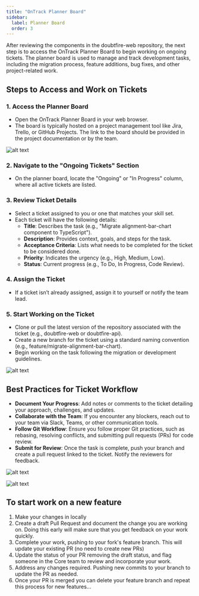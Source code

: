```yaml
---
title: "OnTrack Planner Board"
sidebar:
  label: Planner Board
  order: 3
---
```


After reviewing the components in the doubtfire-web repository, the next step is to access the
OnTrack Planner Board to begin working on ongoing tickets. The planner board is used to manage and
track development tasks, including the migration process, feature additions, bug fixes, and other
project-related work.

## Steps to Access and Work on Tickets

### 1. Access the Planner Board

- Open the OnTrack Planner Board in your web browser.
- The board is typically hosted on a project management tool like Jira, Trello, or GitHub Projects.
  The link to the board should be provided in the project documentation or by the team.

<!-- TODO: Fix Alt Text below -->

![alt text](/image-10.png)

### 2. Navigate to the "Ongoing Tickets" Section

- On the planner board, locate the "Ongoing" or "In Progress" column, where all active tickets are
  listed.

### 3. Review Ticket Details

- Select a ticket assigned to you or one that matches your skill set.
- Each ticket will have the following details:
  - **Title**: Describes the task (e.g., "Migrate alignment-bar-chart component to TypeScript").
  - **Description**: Provides context, goals, and steps for the task.
  - **Acceptance Criteria**: Lists what needs to be completed for the ticket to be considered done.
  - **Priority**: Indicates the urgency (e.g., High, Medium, Low).
  - **Status**: Current progress (e.g., To Do, In Progress, Code Review).

### 4. Assign the Ticket

- If a ticket isn’t already assigned, assign it to yourself or notify the team lead.

### 5. Start Working on the Ticket

- Clone or pull the latest version of the repository associated with the ticket (e.g., doubtfire-web
  or doubtfire-api).
- Create a new branch for the ticket using a standard naming convention (e.g.,
  feature/migrate-alignment-bar-chart).
- Begin working on the task following the migration or development guidelines.

<!-- TODO: Fix Alt Text below -->

![alt text](/image-11.png)

## Best Practices for Ticket Workflow

- **Document Your Progress**: Add notes or comments to the ticket detailing your approach,
  challenges, and updates.
- **Collaborate with the Team**: If you encounter any blockers, reach out to your team via Slack,
  Teams, or other communication tools.
- **Follow Git Workflow**: Ensure you follow proper Git practices, such as rebasing, resolving
  conflicts, and submitting pull requests (PRs) for code review.
- **Submit for Review**: Once the task is complete, push your branch and create a pull request
  linked to the ticket. Notify the reviewers for feedback.

<!-- TODO: Fix Alt Text below -->

![alt text](/image-12.png)

<!-- TODO: Fix Alt Text below -->

![alt text](/image-13.png)

## To start work on a new feature

1. Make your changes in locally
2. Create a draft Pull Request and document the change you are working on. Doing this early will
   make sure that you get feedback on your work quickly.
3. Complete your work, pushing to your fork's feature branch. This will update your existing PR (no
   need to create new PRs)
4. Update the status of your PR removing the draft status, and flag someone in the Core team to
   review and incorporate your work.
5. Address any changes required. Pushing new commits to your branch to update the PR as needed.
6. Once your PR is merged you can delete your feature branch and repeat this process for new
   features...
